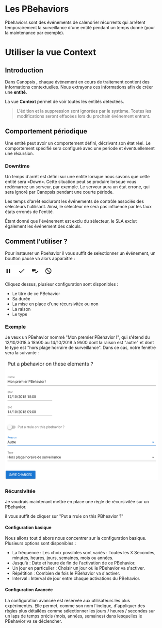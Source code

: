 #  Les PBehaviors

Pbehaviors sont des événements de calendrier récurrents qui arrêtent temporairement la surveillance d'une entité pendant un temps donné (pour la maintenance par exemple).

# Utiliser la vue Context

## Introduction

Dans Canopsis , chaque événement en cours de traitement contient des informations contextuelles.
Nous extrayons ces informations afin de créer une **entité**.

La vue **Context** permet de voir toutes les entités détectées.

> L'édition et la suppression sont ignorées par le système.
> Toutes les modifications seront effacées lors du prochain événement entrant.

## Comportement périodique

Une entité peut avoir un comportement défini, décrivant son état réel.
Le comportement spécifié sera configuré avec une periode et éventuellement une récursion.

### Downtime

Un temps d'arrêt est défini sur une entité lorsque nous savons que cette entité sera «Down». Cette situation peut se produire lorsque vous redémarrez un serveur, par exemple.
Le serveur aura un état erroné, qui sera ignoré par Canopsis pendant une courte période.

Les temps d'arrêt excluront les événements de contrôle associés des sélecteurs l'utilisant.
Ainsi, le sélecteur ne sera pas influencé par les faux états erronés de l'entité.

Étant donné que l'événement est exclu du sélecteur, le SLA exclut également les événement des calculs.

## Comment l'utiliser ?

Pour instaurer un Pbehavior il vous suffit de selectionner un événement, un boutton pause va alors apparaître :

![menu](img/menu.png)

Cliquez dessus, plusieur configuration sont disponibles :

* Le titre de ce PBehavior
* Sa durée
* La mise en place d'une récursivitée ou non
* La raison
* Le type

### Exemple

Je veux un PBehavior nommé "Mon premier PBehavior !", qui s'étend du 12/10/2018 à 18h00 au 14/10/2018 à 9h00 dont la raison est "autre" et dont le type est "hors plage horraire de surveillance".
Dans ce cas, notre fenêtre sera la suivante :

![fen1](img/fen1.png)

### Récursivitée

Je voudrais maintenant mettre en place une règle de récursivitée sur un PBehavior.

il vous suffit de cliquer sur "Put a rrule on this PBheavior ?"

#### Configuration basique

Nous allons tout d'abors nous concentrer sur la configuration basique. Plusieurs options sont disponibles :

* La fréquence :  Les choix possibles sont variés : Toutes les X Secondes, minutes, heures, jours, semaines, mois ou années.
* Jusqu'à : Date et heure de fin de l'activation de ce PBehavior.
* Un jour en particulier : Choisir un jour où le PBehavior va s'activer.
* Répétition : Combien de fois le PBehavior va s'activer.
* Interval : Interval de jour entre chaque activations du PBehavior.

#### Configuration Avancée

La configuration avancée est reservée aux utilisateurs les plus expérimentés.
Elle permet, comme son nom l'indique, d'appliquer des règles plus détailées comme sélectionner les jours / heures / secondes sur un laps de temps précis (mois, années, semaines) dans lesquelles le PBehavior va se déclencher.

